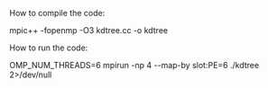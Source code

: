 How to compile the code:

mpic++ -fopenmp -O3 kdtree.cc -o kdtree

How to run the code:

OMP_NUM_THREADS=6 mpirun -np 4 --map-by slot:PE=6 ./kdtree 2>/dev/null

